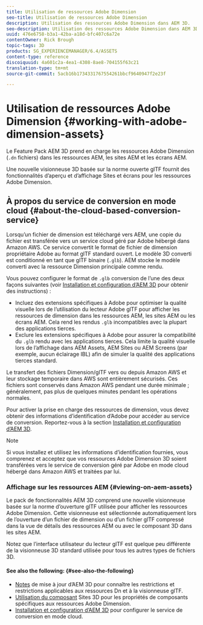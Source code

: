 ```yaml
---
title: Utilisation de ressources Adobe Dimension
seo-title: Utilisation de ressources Adobe Dimension
description: Utilisation des ressources Adobe Dimension dans AEM 3D.
seo-description: Utilisation des ressources Adobe Dimension dans AEM 3D.
uuid: 476e6758-b3a1-42ba-a18d-bfc407c6a72e
contentOwner: Rick Brough
topic-tags: 3D
products: SG_EXPERIENCEMANAGER/6.4/ASSETS
content-type: reference
discoiquuid: 4a601c2a-4ea1-4308-8ae8-704155f63c21
translation-type: tm+mt
source-git-commit: 5acb16b1734331767554261bbcf9640947f2e23f

---
```



# Utilisation de ressources Adobe Dimension {#working-with-adobe-dimension-assets}

Le Feature Pack AEM 3D prend en charge les ressources Adobe Dimension (`.dn` fichiers) dans les ressources AEM, les sites AEM et les écrans AEM.

Une nouvelle visionneuse 3D basée sur la norme ouverte glTF fournit des fonctionnalités d’aperçu et d’affichage Sites et écrans pour les ressources Adobe Dimension.

## À propos du service de conversion en mode cloud {#about-the-cloud-based-conversion-service}

Lorsqu’un fichier de dimension est téléchargé vers AEM, une copie du fichier est transférée vers un service cloud géré par Adobe hébergé dans Amazon AWS. Ce service convertit le format de fichier de dimension propriétaire Adobe au format glTF standard ouvert. Le modèle 3D converti est conditionné en tant que glTF binaire (`.glb`). AEM stocke le modèle converti avec la ressource Dimension principale comme rendu.

Vous pouvez configurer le format de `.glb` conversion de l’une des deux façons suivantes (voir [Installation et configuration d’AEM 3D](install-config-3d.md) pour obtenir des instructions) :

* Incluez des extensions spécifiques à Adobe pour optimiser la qualité visuelle lors de l’utilisation du lecteur Adobe glTF pour afficher les ressources de dimension dans les ressources AEM, les sites AEM ou les écrans AEM. Cela rend les rendus `.glb` incompatibles avec la plupart des applications tierces.
* Exclure les extensions spécifiques à Adobe pour assurer la compatibilité du `.glb` rendu avec les applications tierces. Cela limite la qualité visuelle lors de l’affichage dans AEM Assets, AEM Sites ou AEM Screens (par exemple, aucun éclairage IBL) afin de simuler la qualité des applications tierces standard.

Le transfert des fichiers Dimension/glTF vers ou depuis Amazon AWS et leur stockage temporaire dans AWS sont entièrement sécurisés. Ces fichiers sont conservés dans Amazon AWS pendant une durée minimale ; généralement, pas plus de quelques minutes pendant les opérations normales.

Pour activer la prise en charge des ressources de dimension, vous devez obtenir des informations d’identification d’Adobe pour accéder au service de conversion. Reportez-vous à la section [Installation et configuration d’AEM 3D](install-config-3d.md).

>[!NOTE]
>
>Si vous installez et utilisez les informations d’identification fournies, vous comprenez et acceptez que vos ressources Adobe Dimension 3D soient transférées vers le service de conversion géré par Adobe en mode cloud hébergé dans Amazon AWS et traitées par lui.

### Affichage sur les ressources AEM {#viewing-on-aem-assets}

Le pack de fonctionnalités AEM 3D comprend une nouvelle visionneuse basée sur la norme d’ouverture glTF utilisée pour afficher les ressources Adobe Dimension. Cette visionneuse est sélectionnée automatiquement lors de l’ouverture d’un fichier de dimension ou d’un fichier glTF compressé dans la vue de détails des ressources AEM ou avec le composant 3D dans les sites AEM.

Notez que l’interface utilisateur du lecteur glTF est quelque peu différente de la visionneuse 3D standard utilisée pour tous les autres types de fichiers 3D.

#### See also the following: {#see-also-the-following}

* [Notes](/help/release-notes/aem3d-release-notes.md) de mise à jour d’AEM 3D pour connaître les restrictions et restrictions applicables aux ressources Dn et à la visionneuse glTF.
* [Utilisation du composant](using-the-3d-sites-component.md) Sites 3D pour les propriétés de composants spécifiques aux ressources Adobe Dimension.
* [Installation et configuration d’AEM 3D](install-config-3d.md) pour configurer le service de conversion en mode cloud.

